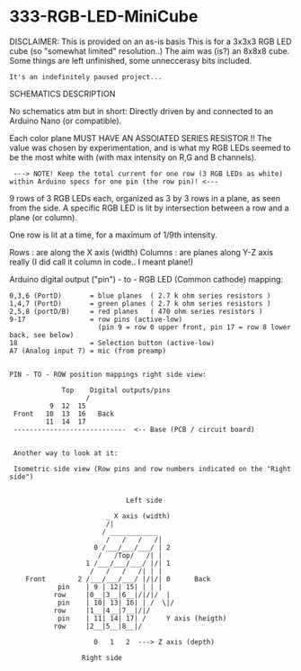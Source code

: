 # 333-RGB-LED-MiniCube

DISCLAIMER:
    This is provided on an as-is basis
    This is for a 3x3x3 RGB LED cube (so "somewhat limited" resolution..)
    The aim was (is?) an 8x8x8 cube.
    Some things are left unfinished, some unneccerasy bits included.

    It's an indefinitely paused project...



SCHEMATICS DESCRIPTION


  No schematics atm but in short: 
  Directly driven by and connected to an Arduino Nano (or compatible).

  Each color plane MUST HAVE AN ASSOIATED SERIES RESISTOR !!
  The value was chosen by experimentation, and is what my RGB LEDs seemed to be the most white with
  (with max intensity on R,G and B channels).
  
     ---> NOTE! Keep the total current for one row (3 RGB LEDs as white) within Arduino specs for one pin (the row pin)! <---

  9 rows of 3 RGB LEDs each, organized as 3 by 3 rows in a plane, as seen from the side.
  A specific RGB LED is lit by intersection between a row and a plane (or column).

  One row is lit at a time, for a maximum of 1/9th intensity.

  Rows    : are along the X axis (width)
  Columns : are planes along Y-Z axis really (I did call it column in code.. I meant plane!)


  Arduino digital output ("pin") - to - RGB LED (Common cathode) mapping:
 
    0,3,6 (PortD)       = blue planes  ( 2.7 k ohm series resistors )
    1,4,7 (PortD)       = green planes ( 2.7 k ohm series resistors )
    2,5,8 (portD/B)     = red planes   ( 470 ohm series resistors )
    9-17                = row pins (active-low)
                          (pin 9 = row 0 upper front, pin 17 = row 8 lower back, see below)
    18                  = Selection button (active-low)
    A7 (Analog input 7) = mic (from preamp)


    PIN - TO - ROW position mappings right side view:

                 Top    Digital outputs/pins
                       /
              9  12  15
     Front   10  13  16   Back
             11  14  17
     ----------------------------  <-- Base (PCB / circuit board)


     Another way to look at it:

     Isometric side view (Row pins and row numbers indicated on the "Right side")

        
                                 Left side
          
                            _ X axis (width)
                            /|
                           / ____________
                            /   /   /   /|
                         0 /___/___/___/ | 2
                          /   /Top/   /| |
                       1 /___/___/___/ |/| 1
                        /   /   /   /| | |
        Front        2 /___/___/___/ |/|/| 0      Back
                pin    | 9 | 12| 15| | | |
               row     |0__|3__|6__|/|/|/  |
                pin    | 10| 13| 16| | /  \|/
               row     |1__|4__|7__|/|/    
                pin    | 11| 14| 17| /     Y axis (heigth)
               row     |2__|5__|8__|/
                      
                         0   1   2  ---> Z axis (depth)
                
                      Right side



